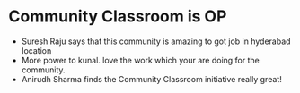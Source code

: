 # Community Classroom is OP

- Suresh Raju says that this community is amazing to got job in hyderabad location
- More power to kunal. love the work which your are doing for the community.
- Anirudh Sharma finds the Community Classroom initiative really great!
